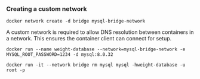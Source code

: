 
### Creating a custom network

`docker network create -d bridge mysql-bridge-network`

A custom network is required to allow DNS resolution between containers in a network.  This ensures the container client can connect for setup.

`docker run --name weight-database --network=mysql-bridge-network -e MYSQL_ROOT_PASSWORD=1234 -d mysql:8.0.32`

`docker run -it --network bridge rm mysql mysql -hweight-database -u root -p`